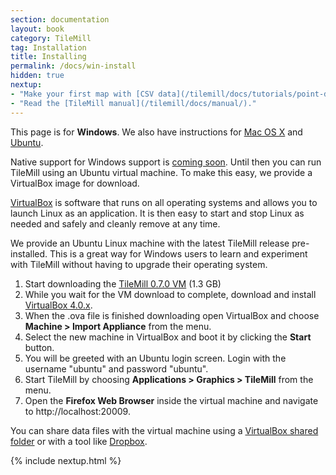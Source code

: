```yaml
---
section: documentation
layout: book
category: TileMill
tag: Installation
title: Installing
permalink: /docs/win-install
hidden: true
nextup:
- "Make your first map with [CSV data](/tilemill/docs/tutorials/point-data/)."
- "Read the [TileMill manual](/tilemill/docs/manual/)."
---
```

This page is for **Windows**. We also have instructions for [Mac OS X](/tilemill/docs/mac-install) and [Ubuntu](/tilemill/docs/linux-install).

Native support for Windows support is [coming soon](http://mapbox.com/tilemill/windows). Until then you can run TileMill using an Ubuntu virtual machine. To make this easy, we provide a VirtualBox image for download.

[VirtualBox](http://www.virtualbox.org) is software that runs on all operating systems and allows you to launch Linux as an application. It is then easy to start and stop Linux as needed and safely and cleanly remove at any time.

We provide an Ubuntu Linux machine with the latest TileMill release pre-installed. This is a great way for Windows users to learn and experiment with TileMill without having to upgrade their operating system.

1. Start downloading the [TileMill 0.7.0 VM](http://tilemill-vm.s3.amazonaws.com/TileMill-0.7.0.ova) (1.3 GB)
2. While you wait for the VM download to complete, download and install [VirtualBox 4.0.x](http://www.virtualbox.org/wiki/Downloads).
3. When the .ova file is finished downloading open VirtualBox and choose **Machine > Import Appliance** from the menu.
4. Select the new machine in VirtualBox and boot it by clicking the **Start** button.
5. You will be greeted with an Ubuntu login screen. Login with the username "ubuntu" and password "ubuntu".
3. Start TileMill by choosing **Applications > Graphics > TileMill** from the menu.
4. Open the **Firefox Web Browser** inside the virtual machine and navigate to http://localhost:20009.

You can share data files with the virtual machine using a [VirtualBox shared folder](http://blogs.oracle.com/tao/entry/virtual_box_shared_folder_between) or with a tool like [Dropbox](http://dropbox.com).

{% include nextup.html %}
